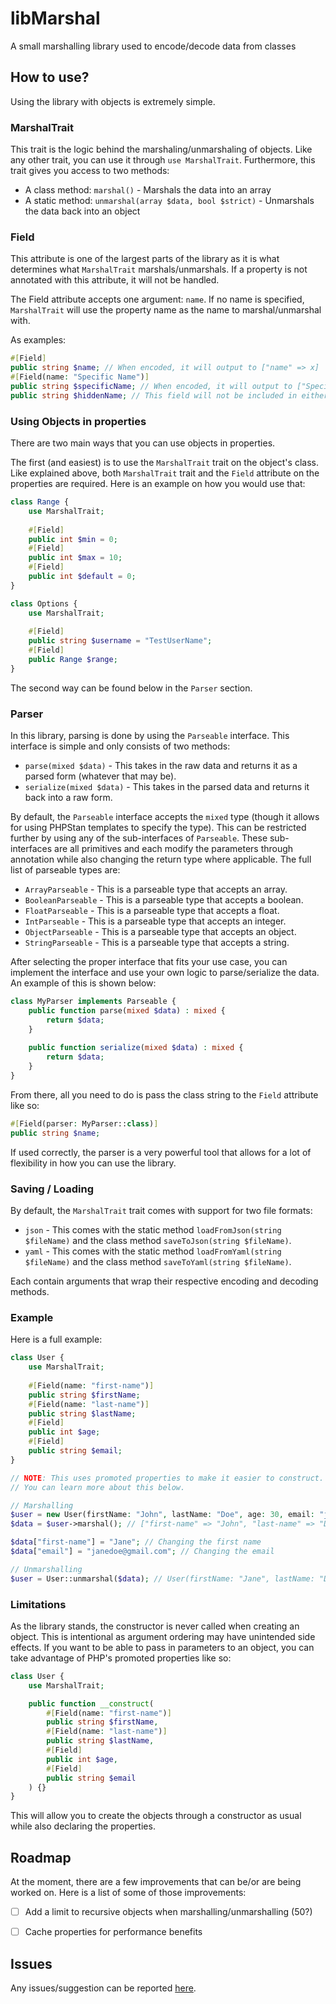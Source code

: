 # libMarshal
A small marshalling library used to encode/decode data from classes

## How to use?
Using the library with objects is extremely simple.

### MarshalTrait
This trait is the logic behind the marshaling/unmarshaling of objects. Like any other trait, you can use it through `use MarshalTrait`.
Furthermore, this trait gives you access to two methods:
- A class method: `marshal()` - Marshals the data into an array
- A static method: `unmarshal(array $data, bool $strict)` - Unmarshals the data back into an object

### Field
This attribute is one of the largest parts of the library as it is what determines what `MarshalTrait` marshals/unmarshals.
If a property is not annotated with this attribute, it will not be handled.

The Field attribute accepts one argument: `name`. If no name is specified, `MarshalTrait` will use the property name as the name to marshal/unmarshal with.

As examples:
```php
#[Field]
public string $name; // When encoded, it will output to ["name" => x]
#[Field(name: "Specific Name")]
public string $specificName; // When encoded, it will output to ["Specific Name" => x]
public string $hiddenName; // This field will not be included in either marshalling methods.
```

### Using Objects in properties
There are two main ways that you can use objects in properties.

The first (and easiest) is to use the `MarshalTrait` trait on the object's class. Like explained above, both `MarshalTrait` trait and the `Field` attribute on the properties are required.
Here is an example on how you would use that:
```php
class Range {
	use MarshalTrait;
	
	#[Field]
	public int $min = 0;
	#[Field]
	public int $max = 10;
	#[Field]
	public int $default = 0;
}

class Options {
	use MarshalTrait;
	
	#[Field]
	public string $username = "TestUserName";
	#[Field]
	public Range $range;
}
```
The second way can be found below in the `Parser` section.

### Parser
In this library, parsing is done by using the `Parseable` interface. This interface is simple and only consists of two methods:
- `parse(mixed $data)` - This takes in the raw data and returns it as a parsed form (whatever that may be).
- `serialize(mixed $data)` - This takes in the parsed data and returns it back into a raw form.

By default, the `Parseable` interface accepts the `mixed` type (though it allows for using PHPStan templates to specify the type). This can be restricted further by using any of the sub-interfaces of `Parseable`.
These sub-interfaces are all primitives and each modify the parameters through annotation while also changing the return type where applicable.
The full list of parseable types are:
- `ArrayParseable` - This is a parseable type that accepts an array.
- `BooleanParseable` - This is a parseable type that accepts a boolean.
- `FloatParseable` - This is a parseable type that accepts a float.
- `IntParseable` - This is a parseable type that accepts an integer.
- `ObjectParseable` - This is a parseable type that accepts an object.
- `StringParseable` - This is a parseable type that accepts a string.

After selecting the proper interface that fits your use case, you can implement the interface and use your own logic to parse/serialize the data. An example of this is shown below:
```php
class MyParser implements Parseable {
    public function parse(mixed $data) : mixed {
        return $data;
    }
    
    public function serialize(mixed $data) : mixed {
        return $data;
    }
}
```

From there, all you need to do is pass the class string to the `Field` attribute like so:
```php
#[Field(parser: MyParser::class)]
public string $name;
```
If used correctly, the parser is a very powerful tool that allows for a lot of flexibility in how you can use the library.


### Saving / Loading
By default, the `MarshalTrait` trait comes with support for two file formats:
- `json` - This comes with the static method `loadFromJson(string $fileName)` and the class method `saveToJson(string $fileName)`.
- `yaml` - This comes with the static method `loadFromYaml(string $fileName)` and the class method `saveToYaml(string $fileName)`.

Each contain arguments that wrap their respective encoding and decoding methods.

### Example
Here is a full example:
```php
class User {
	use MarshalTrait;
	
	#[Field(name: "first-name")]
	public string $firstName;
	#[Field(name: "last-name")]
	public string $lastName;
	#[Field]
	public int $age;
	#[Field]
	public string $email;
}

// NOTE: This uses promoted properties to make it easier to construct.
// You can learn more about this below.

// Marshalling
$user = new User(firstName: "John", lastName: "Doe", age: 30, email: "johndoe@gmail.com");
$data = $user->marshal(); // ["first-name" => "John", "last-name" => "Doe", "age" => 30, "email" => "johndoe@gmail.com"]

$data["first-name"] = "Jane"; // Changing the first name
$data["email"] = "janedoe@gmail.com"; // Changing the email

// Unmarshalling
$user = User::unmarshal($data); // User(firstName: "Jane", lastName: "Doe", age: 30, email: "janedoe@gmail.com")
```

### Limitations
As the library stands, the constructor is never called when creating an object. This is intentional as argument ordering may have unintended side effects.
If you want to be able to pass in parameters to an object, you can take advantage of PHP's promoted properties like so:
```php
class User {
	use MarshalTrait;

	public function __construct(
		#[Field(name: "first-name")]
		public string $firstName,
		#[Field(name: "last-name")]
		public string $lastName,
		#[Field]
		public int $age,
		#[Field]
		public string $email
	) {}
}
```
This will allow you to create the objects through a constructor as usual while also declaring the properties.


## Roadmap
At the moment, there are a few improvements that can be/or are being worked on. Here is a list of some of those improvements:
- [ ] Add a limit to recursive objects when marshalling/unmarshalling (50?)
- [ ] Cache properties for performance benefits


## Issues
Any issues/suggestion can be reported [here](https://github.com/sylvrs/libMarshal/issues).
